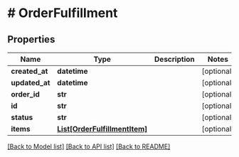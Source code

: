 # # OrderFulfillment


## Properties 


Name | Type | Description | Notes
------------ | ------------- | ------------- | -------------
**created_at**| **datetime** |   | [optional]
**updated_at**| **datetime** |   | [optional]
**order_id**| **str** |   | [optional]
**id**| **str** |   | [optional]
**status**| **str** |   | [optional]
**items**| [**List[OrderFulfillmentItem]**](OrderFulfillmentItem.md) |   | [optional]


[[Back to Model list]](../../README.md#models) [[Back to API list]](../../README.md#endpoints) [[Back to README]](../../README.md)

